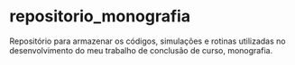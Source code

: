 # repositorio_monografia
Repositório para armazenar os códigos, simulações e rotinas utilizadas no desenvolvimento do meu trabalho de conclusão de curso, monografia.
